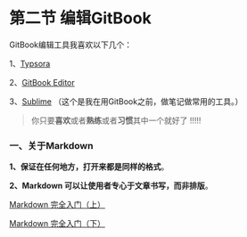 # 第二节 编辑GitBook

GitBook编辑工具我喜欢以下几个：

1、[Typsora](./3.3安装Typora.md)

2、[GitBook Editor](./3.4安装GitBookEditor.md)

3、[Sublime](3.5安装Sublime.md)  （这个是我在用GitBook之前，做笔记做常用的工具。）



> 你只要**喜欢**或者**熟练**或者**习惯**其中一个就好了  !!!!!

### 一、关于Markdown

**1、保证在任何地方，打开来都是同样的格式**。

**2、Markdown 可以让使用者专心于文章书写，而非排版**。

[Markdown 完全入门（上）](https://sspai.com/post/36610)

[Markdown 完全入门（下）](https://sspai.com/post/36682)